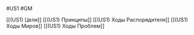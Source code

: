 #US1 #GM

[[(US1) Цели]]
[[(US1) Принципы]]
[[(US1) Ходы Распорядителя]]
[[(US1) Ходы Миров]]
[[(US1) Ходы Проблем]]

